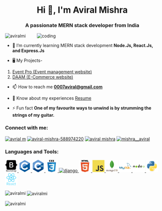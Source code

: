 

<h1 align="center">Hi 👋, I'm Aviral Mishra</h1>
<h3 align="center">A passionate MERN stack developer from India</h3>

<img alt="coding" width="400" align="right" src="https://static.wixstatic.com/media/2be1ce_864567900845418ebfd61e297637464d~mv2.gif">

<p align="left"> <img src="https://komarev.com/ghpvc/?username=aviralmi&label=Profile%20views&color=0e75b6&style=flat" alt="aviralmi" /> </p>

- 🌱 I’m currently learning MERN stack development **Node.Js, React.Js, and Express.Js**

- 🖥️ My Projects-

1) [Event Pro (Event management website)](https://drive.google.com/file/d/1pzQBz9yH8pJIJj5qTq5NGjmVuhmZcQPv/view?ts=64577ece)
2) [DAAM (E-Commerce website)](https://drive.google.com/drive/folders/1cHbB3WiR4dUg0mYXp9Xp7tucpL54dGz2?usp=share_link)

- 📫 How to reach me **0007aviral@gmail.com**

- 📄 Know about my experiences [Resume](https://drive.google.com/file/d/1gBPKbWggb9lNJ7dAYgikE24hHUeJTQGB/view?usp=sharing)

- ⚡ Fun fact **One of my favourite ways to unwind is by strumming the strings of my guitar.**

<h3 align="left">Connect with me:</h3>
<p align="left">
<a href="https://twitter.com/avrial m" target="blank"><img align="center" src="https://raw.githubusercontent.com/rahuldkjain/github-profile-readme-generator/master/src/images/icons/Social/twitter.svg" alt="avrial m" height="30" width="40" /></a>
<a href="https://linkedin.com/in/aviral-mishra-588974220" target="blank"><img align="center" src="https://raw.githubusercontent.com/rahuldkjain/github-profile-readme-generator/master/src/images/icons/Social/linked-in-alt.svg" alt="aviral-mishra-588974220" height="30" width="40" /></a>
<a href="https://fb.com/aviral mishra" target="blank"><img align="center" src="https://raw.githubusercontent.com/rahuldkjain/github-profile-readme-generator/master/src/images/icons/Social/facebook.svg" alt="aviral mishra" height="30" width="40" /></a>
<a href="https://instagram.com/mishra__aviral" target="blank"><img align="center" src="https://raw.githubusercontent.com/rahuldkjain/github-profile-readme-generator/master/src/images/icons/Social/instagram.svg" alt="mishra__aviral" height="30" width="40" /></a>
</p>

<h3 align="left">Languages and Tools:</h3>
<p align="left"> <a href="https://getbootstrap.com" target="_blank" rel="noreferrer"> <img src="https://raw.githubusercontent.com/devicons/devicon/master/icons/bootstrap/bootstrap-plain-wordmark.svg" alt="bootstrap" width="40" height="40"/> </a> <a href="https://www.cprogramming.com/" target="_blank" rel="noreferrer"> <img src="https://raw.githubusercontent.com/devicons/devicon/master/icons/c/c-original.svg" alt="c" width="40" height="40"/> </a> <a href="https://www.w3schools.com/cpp/" target="_blank" rel="noreferrer"> <img src="https://raw.githubusercontent.com/devicons/devicon/master/icons/cplusplus/cplusplus-original.svg" alt="cplusplus" width="40" height="40"/> </a> <a href="https://www.w3schools.com/css/" target="_blank" rel="noreferrer"> <img src="https://raw.githubusercontent.com/devicons/devicon/master/icons/css3/css3-original-wordmark.svg" alt="css3" width="40" height="40"/> </a> <a href="https://www.djangoproject.com/" target="_blank" rel="noreferrer"> <img src="https://cdn.worldvectorlogo.com/logos/django.svg" alt="django" width="40" height="40"/> </a> <a href="https://www.w3.org/html/" target="_blank" rel="noreferrer"> <img src="https://raw.githubusercontent.com/devicons/devicon/master/icons/html5/html5-original-wordmark.svg" alt="html5" width="40" height="40"/> </a> <a href="https://developer.mozilla.org/en-US/docs/Web/JavaScript" target="_blank" rel="noreferrer"> <img src="https://raw.githubusercontent.com/devicons/devicon/master/icons/javascript/javascript-original.svg" alt="javascript" width="40" height="40"/> </a> <a href="https://www.mongodb.com/" target="_blank" rel="noreferrer"> <img src="https://raw.githubusercontent.com/devicons/devicon/master/icons/mongodb/mongodb-original-wordmark.svg" alt="mongodb" width="40" height="40"/> </a> <a href="https://www.mysql.com/" target="_blank" rel="noreferrer"> <img src="https://raw.githubusercontent.com/devicons/devicon/master/icons/mysql/mysql-original-wordmark.svg" alt="mysql" width="40" height="40"/> </a> <a href="https://nodejs.org" target="_blank" rel="noreferrer"> <img src="https://raw.githubusercontent.com/devicons/devicon/master/icons/nodejs/nodejs-original-wordmark.svg" alt="nodejs" width="40" height="40"/> </a> <a href="https://www.python.org" target="_blank" rel="noreferrer"> <img src="https://raw.githubusercontent.com/devicons/devicon/master/icons/python/python-original.svg" alt="python" width="40" height="40"/> </a> <a href="https://reactjs.org/" target="_blank" rel="noreferrer"> <img src="https://raw.githubusercontent.com/devicons/devicon/master/icons/react/react-original-wordmark.svg" alt="react" width="40" height="40"/> </a> </p>

<p><img align="left" src="https://github-readme-stats.vercel.app/api/top-langs?username=aviralmi&show_icons=true&locale=en&layout=compact" alt="aviralmi" /></p>

<p>&nbsp;<img align="center" src="https://github-readme-stats.vercel.app/api?username=aviralmi&show_icons=true&locale=en" alt="aviralmi" /></p>

<p><img align="center" src="https://github-readme-streak-stats.herokuapp.com/?user=aviralmi&" alt="aviralmi" /></p>
